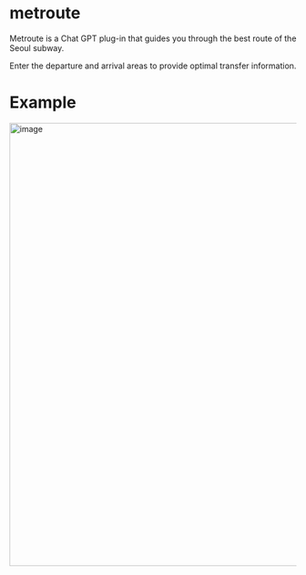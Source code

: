 # metroute

Metroute is a Chat GPT plug-in that guides you through the best route of the Seoul subway.

Enter the departure and arrival areas to provide optimal transfer information.

# Example

<img width="778" alt="image" src="https://github.com/JunHCha/metroute/assets/41867381/4c36a4b1-c528-4cde-b168-d8b7f17c0f33">
